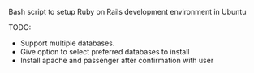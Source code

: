 Bash script to setup Ruby on Rails development environment in Ubuntu

TODO:

  * Support multiple databases.
  * Give option to select preferred databases to install
  * Install apache and passenger after confirmation with user
